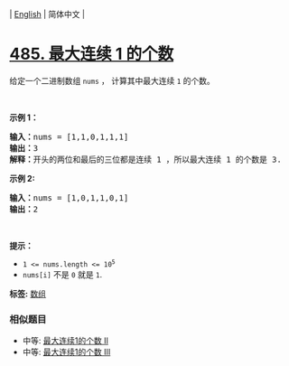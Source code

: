 | [English](README_EN.md) | 简体中文 |

# [485. 最大连续 1 的个数](https://leetcode-cn.com/problems/max-consecutive-ones)
<p>给定一个二进制数组 <code>nums</code> ， 计算其中最大连续 <code>1</code> 的个数。</p>

<p>&nbsp;</p>

<p><strong>示例 1：</strong></p>

<pre>
<strong>输入：</strong>nums = [1,1,0,1,1,1]
<strong>输出：</strong>3
<strong>解释：</strong>开头的两位和最后的三位都是连续 1 ，所以最大连续 1 的个数是 3.
</pre>

<p><strong>示例 2:</strong></p>

<pre>
<b>输入：</b>nums = [1,0,1,1,0,1]
<b>输出：</b>2
</pre>

<p>&nbsp;</p>

<p><strong>提示：</strong></p>

<ul>
	<li><code>1 &lt;= nums.length &lt;= 10<sup>5</sup></code></li>
	<li><code>nums[i]</code>&nbsp;不是&nbsp;<code>0</code>&nbsp;就是&nbsp;<code>1</code>.</li>
</ul>

**标签:**  [数组](https://leetcode-cn.com/tag/array) 
 ### 相似题目
- 中等:	[最大连续1的个数 II](https://leetcode-cn.com/problems/max-consecutive-ones-ii) 
- 中等:	[最大连续1的个数 III](https://leetcode-cn.com/problems/max-consecutive-ones-iii) 
